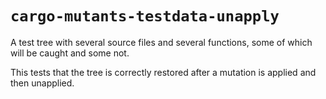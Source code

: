 # `cargo-mutants-testdata-unapply`

A test tree with several source files and several functions, some of which will be caught and some not.

This tests that the tree is correctly restored after a mutation is applied and then unapplied.
